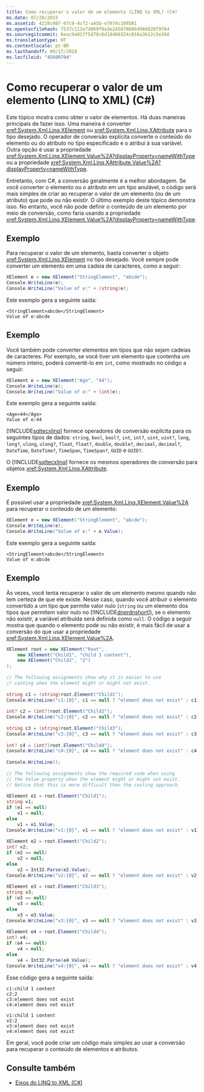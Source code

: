 ```yaml
---
title: Como recuperar o valor de um elemento (LINQ to XML) (C#)
ms.date: 07/20/2015
ms.assetid: 4228c007-07c9-4cf2-a45b-e7074c109581
ms.openlocfilehash: 7537c111e7d869f8a3e2458706864960820f9764
ms.sourcegitcommit: 6eac9a01ff5d70c6d18460324c016a3612c5e268
ms.translationtype: HT
ms.contentlocale: pt-BR
ms.lasthandoff: 09/17/2018
ms.locfileid: "45609704"
---
```

# <a name="how-to-retrieve-the-value-of-an-element-linq-to-xml-c"></a>Como recuperar o valor de um elemento (LINQ to XML) (C#)
Este tópico mostra como obter o valor de elementos. Há duas maneiras principais de fazer isso. Uma maneira é converter <xref:System.Xml.Linq.XElement> ou <xref:System.Xml.Linq.XAttribute> para o tipo desejado. O operador de conversão explícita converte o conteúdo do elemento ou do atributo no tipo especificado e o atribui à sua variável. Outra opção é usar a propriedade <xref:System.Xml.Linq.XElement.Value%2A?displayProperty=nameWithType> ou a propriedade <xref:System.Xml.Linq.XAttribute.Value%2A?displayProperty=nameWithType>.  
  
 Entretanto, com C#, a conversão geralmente é a melhor abordagem. Se você converter o elemento ou o atributo em um tipo anulável, o código será mais simples de criar ao recuperar o valor de um elemento (ou de um atributo) que pode ou não existir. O último exemplo deste tópico demonstra isso. No entanto, você não pode definir o conteúdo de um elemento por meio de conversão, como faria usando a propriedade <xref:System.Xml.Linq.XElement.Value%2A?displayProperty=nameWithType>.  
  
## <a name="example"></a>Exemplo  
 Para recuperar o valor de um elemento, basta converter o objeto <xref:System.Xml.Linq.XElement> no tipo desejado. Você sempre pode converter um elemento em uma cadeia de caracteres, como a seguir:  
  
```csharp  
XElement e = new XElement("StringElement", "abcde");  
Console.WriteLine(e);  
Console.WriteLine("Value of e:" + (string)e);  
```  
  
 Este exemplo gera a seguinte saída:  
  
```  
<StringElement>abcde</StringElement>  
Value of e:abcde  
```  
  
## <a name="example"></a>Exemplo  
 Você também pode converter elementos em tipos que não sejam cadeias de caracteres. Por exemplo, se você tiver um elemento que contenha um número inteiro, poderá convertê-lo em `int`, como mostrado no código a seguir:  
  
```csharp  
XElement e = new XElement("Age", "44");  
Console.WriteLine(e);  
Console.WriteLine("Value of e:" + (int)e);  
```  
  
 Este exemplo gera a seguinte saída:  
  
```  
<Age>44</Age>  
Value of e:44  
```  
  
 [!INCLUDE[sqltecxlinq](~/includes/sqltecxlinq-md.md)] fornece operadores de conversão explícita para os seguintes tipos de dados: `string`, `bool`, `bool?`, `int`, `int?`, `uint`, `uint?`, `long`, `long?`, `ulong`, `ulong?`, `float`, `float?`, `double`, `double?`, `decimal`, `decimal?`, `DateTime`, `DateTime?`, `TimeSpan`, `TimeSpan?`, `GUID` e `GUID?`.  
  
 O [!INCLUDE[sqltecxlinq](~/includes/sqltecxlinq-md.md)] fornece os mesmos operadores de conversão para objetos <xref:System.Xml.Linq.XAttribute>.  
  
## <a name="example"></a>Exemplo  
 É possível usar a propriedade <xref:System.Xml.Linq.XElement.Value%2A> para recuperar o conteúdo de um elemento:  
  
```csharp  
XElement e = new XElement("StringElement", "abcde");   
Console.WriteLine(e);  
Console.WriteLine("Value of e:" + e.Value);  
```  
  
 Este exemplo gera a seguinte saída:  
  
```  
<StringElement>abcde</StringElement>  
Value of e:abcde  
```  
  
## <a name="example"></a>Exemplo  
 Às vezes, você tenta recuperar o valor de um elemento mesmo quando não tem certeza de que ele existe. Nesse caso, quando você atribuir o elemento convertido a um tipo que permite valor nulo (`string` ou um elemento dos tipos que permitem valor nulo no [!INCLUDE[dnprdnshort](~/includes/dnprdnshort-md.md)]), se o elemento não existir, a variável atribuída será definida como `null`. O código a seguir mostra que quando o elemento pode ou não existir, é mais fácil de usar a conversão do que usar a propriedade <xref:System.Xml.Linq.XElement.Value%2A>.  
  
```csharp  
XElement root = new XElement("Root",  
    new XElement("Child1", "child 1 content"),  
    new XElement("Child2", "2")  
);  
  
// The following assignments show why it is easier to use  
// casting when the element might or might not exist.  
  
string c1 = (string)root.Element("Child1");  
Console.WriteLine("c1:{0}", c1 == null ? "element does not exist" : c1);  
  
int? c2 = (int?)root.Element("Child2");  
Console.WriteLine("c2:{0}", c2 == null ? "element does not exist" : c2.ToString());  
  
string c3 = (string)root.Element("Child3");  
Console.WriteLine("c3:{0}", c3 == null ? "element does not exist" : c3);  
  
int? c4 = (int?)root.Element("Child4");  
Console.WriteLine("c4:{0}", c4 == null ? "element does not exist" : c4.ToString());  
  
Console.WriteLine();  
  
// The following assignments show the required code when using  
// the Value property when the element might or might not exist.  
// Notice that this is more difficult than the casting approach.  
  
XElement e1 = root.Element("Child1");  
string v1;  
if (e1 == null)  
    v1 = null;  
else  
    v1 = e1.Value;  
Console.WriteLine("v1:{0}", v1 == null ? "element does not exist" : v1);  
  
XElement e2 = root.Element("Child2");  
int? v2;  
if (e2 == null)  
    v2 = null;  
else  
    v2 = Int32.Parse(e2.Value);  
Console.WriteLine("v2:{0}", v2 == null ? "element does not exist" : v2.ToString());  
  
XElement e3 = root.Element("Child3");  
string v3;  
if (e3 == null)  
    v3 = null;  
else  
    v3 = e3.Value;  
Console.WriteLine("v3:{0}", v3 == null ? "element does not exist" : v3);  
  
XElement e4 = root.Element("Child4");  
int? v4;  
if (e4 == null)  
    v4 = null;  
else  
    v4 = Int32.Parse(e4.Value);  
Console.WriteLine("v4:{0}", v4 == null ? "element does not exist" : v4.ToString());  
```  
  
 Esse código gera a seguinte saída:  
  
```  
c1:child 1 content  
c2:2  
c3:element does not exist  
c4:element does not exist  
  
v1:child 1 content  
v2:2  
v3:element does not exist  
v4:element does not exist  
```  
  
 Em geral, você pode criar um código mais simples ao usar a conversão para recuperar o conteúdo de elementos e atributos.  
  
## <a name="see-also"></a>Consulte também

- [Eixos do LINQ to XML (C#)](../../../../csharp/programming-guide/concepts/linq/linq-to-xml-axes.md)
